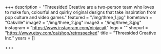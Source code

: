 +++
description = "Threesided Creative are a two-person team who loves to make fun, colourful and quirky original designs that take inspiration from pop culture and video games."
featured = "/img/three_1.jpg"
hometown = "Oakville"
image2 = "/img/three_2.jpg"
image3 = "/img/three_3.jpg"
instagram = "https://www.instagram.com/ninjacait"
logo = ""
shopurl = "https://www.etsy.com/ca/shop/retrospecked"
title = "Threesided Creative Inc."
years = []

+++
